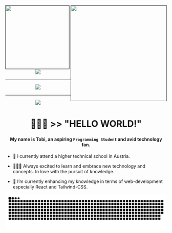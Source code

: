 <div id="header">
  <a href=""><img align="left" src="https://ucarecdn.com/ce47e582-1922-486f-83a4-f4080f2285b7/-/preview/500x500/-/quality/smart_retina/-/format/auto/" height="200px" width="200px"></a>
 <a href=""><img align="right" src="https://ucarecdn.com/083848b1-0c26-44dc-bc47-3271f0816f4f/-/preview/500x500/-/quality/smart_retina/-/format/auto/" height="300px" width="300px"></a>
    <div align="center">
<!-- Typing SVG by DenverCoder1 - https://github.com/DenverCoder1/readme-typing-svg -->
    <a href="https://github.com/DenverCoder1/readme-typing-svg">
      <img src="https://readme-typing-svg.demolab.com/?lines=Hi%20There!+👋;My%20Name%20Is%20Tobi!;&font=Fira%20Code&center=true&width=440&height=45&color=891204&vCenter=true&pause=500&size=40">
    </a>
</div>
</div>

<hr>

<div id="stats" align="center">
	<a href="https://git.io/streak-stats"><img src="https://streak-stats.demolab.com?user=mitterwallnertob&theme=highcontrast&border_radius=5&card_width=1000&fire=EB5454"></a>
</div>

<!-- [![GitHub Streak](https://streak-stats.demolab.com?user=mitterwallnertob&theme=highcontrast&border_radius=5&card_width=1000&fire=EB5454)](https://git.io/streak-stats) -->

<hr>

<div align="center">
  <img style="width:400px;" src="https://media2.giphy.com/media/dLolp8dtrYCJi/giphy.gif?cid=ecf05e47pab12g1727lmij1jk90wgpsmt576y7u5j8gduiiy&ep=v1_gifs_search&rid=giphy.gif&ct=g">
  <!-- <h3>👨🏾‍💻 HELLO WORLD!</h3>
  <hr style="width:10px;"> -->
  <h1 id="about-me">👨🏾‍💻 >> "HELLO WORLD!"</h1>
  
</div>

###
<h4 align="center">My name is Tobi, an aspiring <code>Programming Student</code> and avid technology fan. </h4>

- 🔭 I currently attend a higher technical school in Austria. 

- 👨🏾‍💻 Always excited to learn and embrace new technology and concepts. In love with the pursuit of knowledge.

- 🌱 I’m currently enhancing my knowledge in terms of web-development especially React and Tailwind-CSS.

<!-- - 👋🏾 Socials: [dev.to](https://dev.to/) | [medium](https://medium.com/) | [codesandbox](https://codesandbox.io/) | [codepen](https://codepen.io/) | [instagram](https://www.instagram.com/) -->

![snake gif](https://github.com/mitterwallnertob/mitterwallnertob/blob/output/github-contribution-grid-snake.svg)
